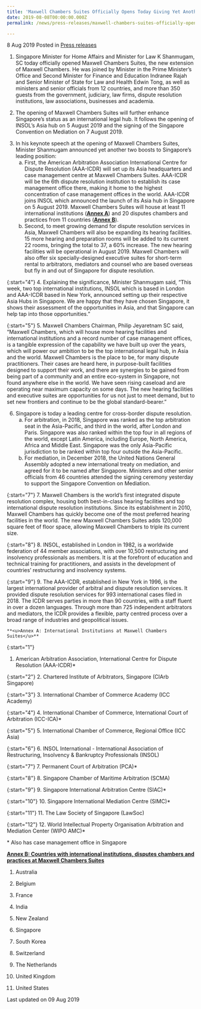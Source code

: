 ```yaml
---
title: 'Maxwell Chambers Suites Officially Opens Today Giving Yet Another Boost to Singapore’s Legal Hub Position'
date: 2019-08-08T00:00:00.000Z
permalink: /news/press-releases/maxwell-chambers-suites-officially-opens-today-giving-yet-another-boost-to-singapore-legal-hub-position/

---
```





8 Aug 2019 Posted in [Press releases](/news/press-releases) 

 1. Singapore Minister for Home Affairs and Minister for Law K Shanmugam, SC today officially opened Maxwell Chambers Suites, the new extension of Maxwell Chambers. He was joined by Minister in the Prime Minister’s Office and Second Minister for Finance and Education Indranee Rajah and Senior Minister of State for Law and Health Edwin Tong, as well as ministers and senior officials from 12 countries, and more than 350 guests from the government, judiciary, law firms, dispute resolution institutions, law associations, businesses and academia.
 
 2. The opening of Maxwell Chambers Suites will further enhance Singapore’s status as an international legal hub. It follows the opening of INSOL’s Asia hub on 5 August 2019 and the signing of the Singapore Convention on Mediation on 7 August 2019.    
 
 <ol start="3">
 <li>In his keynote speech at the opening of Maxwell Chambers Suites, Minister Shanmugam announced yet another two boosts to Singapore’s leading position:
 <ol style="list-style-type: lower-alpha">
 <li>First, the American Arbitration Association International Centre for Dispute Resolution (AAA-ICDR) will set up its Asia headquarters and case management centre at Maxwell Chambers Suites. AAA-ICDR will be the 6th dispute resolution institution to establish its case management office there, making it home to the highest concentration of case management offices in the world. AAA-ICDR joins INSOL which announced the launch of its Asia hub in Singapore on 5 August 2019. Maxwell Chambers Suites will house at least 11 international institutions (<strong><u>Annex A</u></strong>) and 20 disputes chambers and practices from 11 countries (<strong><u>Annex B</u></strong>).</li>
 <li>Second, to meet growing demand for dispute resolution services in Asia, Maxwell Chambers will also be expanding its hearing facilities. 15 more hearing and preparation rooms will be added to its current 22 rooms, bringing the total to 37, a 60% increase. The new hearing facilities will be operational in August 2019. Maxwell Chambers will also offer six specially-designed executive suites for short-term rental to arbitrators, mediators and counsel who are based overseas but fly in and out of Singapore for dispute resolution.</li>
 </ol>
 </li>
 </ol>
 
 
 {:start="4"}
 4. Explaining the significance, Minister Shanmugam said, “This week, two top international institutions, INSOL which is based in London and AAA-ICDR based in New York, announced setting up their respective Asia Hubs in Singapore. We are happy that they have chosen Singapore, it shows their assessment of the opportunities in Asia, and that Singapore can help tap into those opportunities.”

 {:start="5"}
 5. Maxwell Chambers Chairman, Philip Jeyaretnam SC said, “Maxwell Chambers, which will house more hearing facilities and international institutions and a record number of case management offices, is a tangible expression of the capability we have built up over the years, which will power our ambition to be the top international legal hub, in Asia and the world. Maxwell Chambers is the place to be, for many dispute practitioners. Their cases are heard here, in purpose-built facilities designed to support their work, and there are synergies to be gained from being part of a community and an entire eco-system in Singapore, not found anywhere else in the world. We have seen rising caseload and are operating near maximum capacity on some days. The new hearing facilities and executive suites are opportunities for us not just to meet demand, but to set new frontiers and continue to be the global standard-bearer.”
 
 <ol start="6">
 <li>Singapore is today a leading centre for cross-border dispute resolution.

 <ol style="list-style-type: lower-alpha">

 <li>For arbitration, in 2018, Singapore was ranked as the top arbitration seat in the Asia-Pacific, and third in the world, after London and Paris. Singapore was also ranked within the top four in all regions of the world, except Latin America, including Europe, North America, Africa and Middle East. Singapore was the only Asia-Pacific jurisdiction to be ranked within top four outside the Asia-Pacific. </li>
 
 <li>For mediation, in December 2018, the United Nations General Assembly adopted a new international treaty on mediation, and agreed for it to be named after Singapore. Ministers and other senior officials from 46 countries attended the signing ceremony yesterday to support the Singapore Convention on Mediation. </li>
 </ol>
 </li> 
 </ol>

 

 
 {:start="7"}
 7. Maxwell Chambers is the world’s first integrated dispute resolution complex, housing both best-in-class hearing facilities and top international dispute resolution institutions. Since its establishment in 2010, Maxwell Chambers has quickly become one of the most preferred hearing facilities in the world. The new Maxwell Chambers Suites adds 120,000 square feet of floor space, allowing Maxwell Chambers to triple its current size.
 
 {:start="8"}
 8. INSOL, established in London in 1982, is a worldwide federation of 44 member associations, with over 10,500 restructuring and insolvency professionals as members. It is at the forefront of education and technical training for practitioners, and assists in the development of countries’ restructuring and insolvency systems.
 
 {:start="9"}
 9. The AAA-ICDR, established in New York in 1996, is the largest international provider of arbitral and dispute resolution services. It provided dispute resolution services for 993 international cases filed in 2018. The ICDR serves parties in more than 90 countries, with a staff fluent in over a dozen languages. Through more than 725 independent arbitrators and mediators, the ICDR provides a flexible, party centred process over a broad range of industries and geopolitical issues. 
    
    **<u>Annex A: International Institutions at Maxwell Chambers Suites</u>** 

 {:start="1"}
 1. American Arbitration Association, International Centre for Dispute Resolution (AAA-ICDR)*
 
 {:start="2"}
 2. Chartered Institute of Arbitrators, Singapore (CIArb Singapore)
 
 {:start="3"}
 3. International Chamber of Commerce Academy (ICC Academy)
 
 {:start="4"}
 4. International Chamber of Commerce, International Court of Arbitration (ICC-ICA)*
 
 {:start="5"}
 5. International Chamber of Commerce, Regional Office (ICC Asia)
 
 {:start="6"}
 6. INSOL International - International Association of Restructuring, Insolvency & Bankruptcy Professionals (INSOL)
 
 {:start="7"}
 7. Permanent Court of Arbitration (PCA)*
 
 {:start="8"}
 8. Singapore Chamber of Maritime Arbitration (SCMA)
 
 {:start="9"}
 9. Singapore International Arbitration Centre (SIAC)*

{:start="10"}
10. Singapore International Mediation Centre (SIMC)*
 
{:start="11"} 
11. The Law Society of Singapore (LawSoc)
 
{:start="12"} 
12. World Intellectual Property Organisation Arbitration and Mediation Center (WIPO AMC)*
                            
&#42; Also has case management office in Singapore
    


   **<u>Annex B: Countries with international institutions, disputes chambers and practices at Maxwell Chambers Suites</u>**
 1. Australia
 
 2. Belgium
 
 3. France
 
 4. India
 
 5. New Zealand
 
 6. Singapore
 
 7. South Korea
 
 8. Switzerland
 
 9. The Netherlands
 
10. United Kingdom
 
11. United States


<p class="right-side-updated">Last updated on 09 Aug 2019</p> 


     

